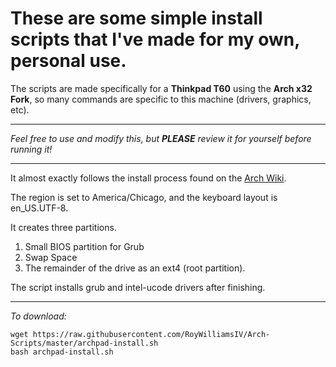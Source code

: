 # These are some simple install scripts that I've made for my own, personal use.

The scripts are made specifically for a **Thinkpad T60** using the **Arch x32 Fork**, so many commands are specific to this machine (drivers, graphics, etc).

---

*Feel free to use and modify this, but* ***PLEASE*** *review it for yourself before running it!*

---

It almost exactly follows the install process found on the [Arch Wiki](https://wiki.archlinux.org/index.php/Installation_guide).

The region is set to America/Chicago, and the keyboard layout is en_US.UTF-8. 

It creates three partitions.

1. Small BIOS partition for Grub
2. Swap Space
3. The remainder of the drive as an ext4 (root partition).

The script installs grub and intel-ucode drivers after finishing.

---

*To download:*
```
wget https://raw.githubusercontent.com/RoyWilliamsIV/Arch-Scripts/master/archpad-install.sh
bash archpad-install.sh
```
